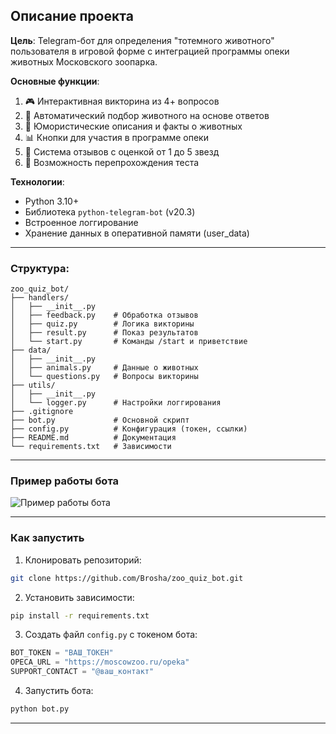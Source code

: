## Описание проекта

**Цель**: Telegram-бот для определения "тотемного животного" пользователя в игровой форме с интеграцией программы опеки животных Московского зоопарка.

**Основные функции**:
1. 🎮 Интерактивная викторина из 4+ вопросов
2. 🦁 Автоматический подбор животного на основе ответов
3. 🌟 Юмористические описания и факты о животных
4. 📊 Кнопки для участия в программе опеки
5. 💌 Система отзывов с оценкой от 1 до 5 звезд
6. 🔄 Возможность перепрохождения теста

**Технологии**:
- Python 3.10+
- Библиотека `python-telegram-bot` (v20.3)
- Встроенное логгирование
- Хранение данных в оперативной памяти (user_data)
---
### Структура:

```
zoo_quiz_bot/
├── handlers/
│   ├── __init__.py
│   ├── feedback.py    # Обработка отзывов
│   ├── quiz.py        # Логика викторины
│   ├── result.py      # Показ результатов
│   └── start.py       # Команды /start и приветствие
├── data/
│   ├── __init__.py
│   ├── animals.py     # Данные о животных
│   └── questions.py   # Вопросы викторины
├── utils/
│   ├── __init__.py
│   └── logger.py      # Настройки логгирования
├── .gitignore
├── bot.py             # Основной скрипт
├── config.py          # Конфигурация (токен, ссылки)
├── README.md          # Документация
└── requirements.txt   # Зависимости
```
---
### Пример работы бота

![Пример работы бота](example.png)

---

### Как запустить

1. Клонировать репозиторий:
```bash
git clone https://github.com/Brosha/zoo_quiz_bot.git
```

2. Установить зависимости:
```bash
pip install -r requirements.txt
```

3. Создать файл `config.py` с токеном бота:
```python
BOT_TOKEN = "ВАШ_ТОКЕН"
OPECA_URL = "https://moscowzoo.ru/opeka"
SUPPORT_CONTACT = "@ваш_контакт"
```

4. Запустить бота:
```bash
python bot.py
```

---


